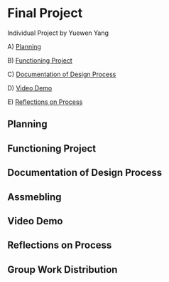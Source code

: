 # Final Project

Individual Project by Yuewen Yang

A) [Planning](#planning)

B) [Functioning Project](#functioning-project)

C) [Documentation of Design Process](#documentatio-of-design-rocess)

D) [Video Demo](#video-demo)

E) [Reflections on Process](#reflections-on-process)


## Planning

## Functioning Project

## Documentation of Design Process 

## Assmebling

## Video Demo

## Reflections on Process

## Group Work Distribution





